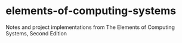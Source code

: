 # elements-of-computing-systems
Notes and project implementations from The Elements of Computing Systems, Second Edition

